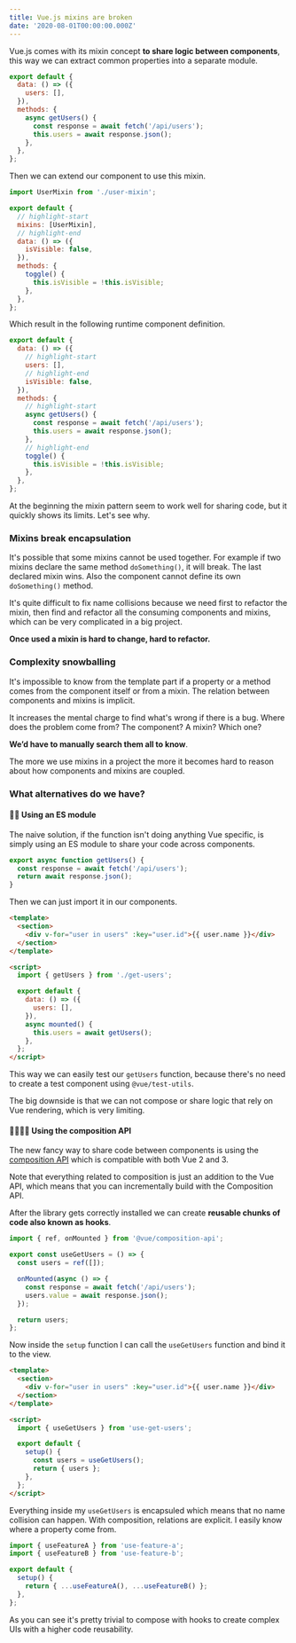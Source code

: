 ```yaml
---
title: Vue.js mixins are broken
date: '2020-08-01T00:00:00.000Z'
---
```


Vue.js comes with its mixin concept **to share logic between components**, this way we can extract common properties into a separate module.

```js
export default {
  data: () => ({
    users: [],
  }),
  methods: {
    async getUsers() {
      const response = await fetch('/api/users');
      this.users = await response.json();
    },
  },
};
```

Then we can extend our component to use this mixin.

```js
import UserMixin from './user-mixin';

export default {
  // highlight-start
  mixins: [UserMixin],
  // highlight-end
  data: () => ({
    isVisible: false,
  }),
  methods: {
    toggle() {
      this.isVisible = !this.isVisible;
    },
  },
};
```

Which result in the following runtime component definition.

```js
export default {
  data: () => ({
    // highlight-start
    users: [],
    // highlight-end
    isVisible: false,
  }),
  methods: {
    // highlight-start
    async getUsers() {
      const response = await fetch('/api/users');
      this.users = await response.json();
    },
    // highlight-end
    toggle() {
      this.isVisible = !this.isVisible;
    },
  },
};
```

At the beginning the mixin pattern seem to work well for sharing code, but it quickly shows its limits. Let's see why.

### Mixins break encapsulation

It's possible that some mixins cannot be used together. For example if two mixins declare the same method `doSomething()`, it will break. The last declared mixin wins. Also the component cannot define its own `doSomething()` method.

It's quite difficult to fix name collisions because we need first to refactor the mixin, then find and refactor all the consuming components and mixins, which can be very complicated in a big project.

**Once used a mixin is hard to change, hard to refactor.**

### Complexity snowballing

It's impossible to know from the template part if a property or a method comes from the component itself or from a mixin. The relation between components and mixins is implicit.

It increases the mental charge to find what's wrong if there is a bug. Where does the problem come from? The component? A mixin? Which one?

**We’d have to manually search them all to know**.

The more we use mixins in a project the more it becomes hard to reason about how components and mixins are coupled.

### What alternatives do we have?

#### 👍🏼 Using an ES module

The naive solution, if the function isn't doing anything Vue specific, is simply using an ES module to share your code across components.

```js
export async function getUsers() {
  const response = await fetch('/api/users');
  return await response.json();
}
```

Then we can just import it in our components.

```html
<template>
  <section>
    <div v-for="user in users" :key="user.id">{{ user.name }}</div>
  </section>
</template>

<script>
  import { getUsers } from './get-users';

  export default {
    data: () => ({
      users: [],
    }),
    async mounted() {
      this.users = await getUsers();
    },
  };
</script>
```

This way we can easily test our `getUsers` function, because there's no need to create a test component using `@vue/test-utils`.

The big downside is that we can not compose or share logic that rely on Vue rendering, which is very limiting.

#### 👍🏼👍🏼 Using the composition API

The new fancy way to share code between components is using the [composition API](https://composition-api.vuejs.org/) which is compatible with both Vue 2 and 3. 

Note that everything related to composition is just an addition to the Vue API, which means that you can incrementally build with the Composition API.

After the library gets correctly installed we can create **reusable chunks of code also known as hooks**.

```js
import { ref, onMounted } from '@vue/composition-api';

export const useGetUsers = () => {
  const users = ref([]);

  onMounted(async () => {
    const response = await fetch('/api/users');
    users.value = await response.json();
  });

  return users;
};
```

Now inside the `setup` function I can call the `useGetUsers` function and bind it to the view.

```html
<template>
  <section>
    <div v-for="user in users" :key="user.id">{{ user.name }}</div>
  </section>
</template>

<script>
  import { useGetUsers } from 'use-get-users';

  export default {
    setup() {
      const users = useGetUsers();
      return { users };
    },
  };
</script>
```

Everything inside my `useGetUsers` is encapsuled which means that no name collision can happen. With composition, relations are explicit. I easily know where a property come from.

```js
import { useFeatureA } from 'use-feature-a';
import { useFeatureB } from 'use-feature-b';

export default {
  setup() {
    return { ...useFeatureA(), ...useFeatureB() };
  },
};
```

As you can see it's pretty trivial to compose with hooks to create complex UIs with a higher code reusability.
